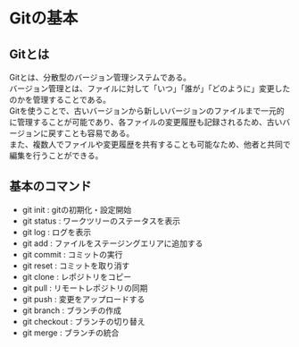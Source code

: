 # Gitの基本
## Gitとは
Gitとは、分散型のバージョン管理システムである。  
バージョン管理とは、ファイルに対して「いつ」「誰が」「どのように」変更したのかを管理することである。  
Gitを使うことで、古いバージョンから新しいバージョンのファイルまで一元的に管理することが可能であり、各ファイルの変更履歴も記録されるため、古いバージョンに戻すことも容易である。  
また、複数人でファイルや変更履歴を共有することも可能なため、他者と共同で編集を行うことができる。  
## 基本のコマンド
- git init : gitの初期化・設定開始
- git status : ワークツリーのステータスを表示
- git log : ログを表示
- git add : ファイルをステージングエリアに追加する
- git commit : コミットの実行
- git reset : コミットを取り消す
- git clone : レポジトリをコピー
- git pull : リモートレポジトリの同期
- git push : 変更をアップロードする
- git branch : ブランチの作成
- git checkout : ブランチの切り替え
- git merge : ブランチの統合